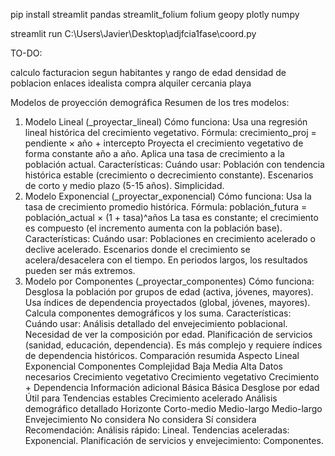 pip install streamlit pandas streamlit_folium folium geopy plotly numpy 


streamlit run C:\Users\Javier\Desktop\adjfcia1fase\coord.py 


TO-DO:

calculo facturacion segun habitantes y rango de edad
densidad de poblacion 
enlaces idealista compra alquiler
cercania playa

Modelos de proyección demográfica
Resumen de los tres modelos:
1. Modelo Lineal (_proyectar_lineal)
Cómo funciona:
Usa una regresión lineal histórica del crecimiento vegetativo.
Fórmula: crecimiento_proj = pendiente × año + intercepto
Proyecta el crecimiento vegetativo de forma constante año a año.
Aplica una tasa de crecimiento a la población actual.
Características:
Cuándo usar:
Población con tendencia histórica estable (crecimiento o decrecimiento constante).
Escenarios de corto y medio plazo (5-15 años).
Simplicidad.
2. Modelo Exponencial (_proyectar_exponencial)
Cómo funciona:
Usa la tasa de crecimiento promedio histórica.
Fórmula: población_futura = población_actual × (1 + tasa)^años
La tasa es constante; el crecimiento es compuesto (el incremento aumenta con la población base).
Características:
Cuándo usar:
Poblaciones en crecimiento acelerado o declive acelerado.
Escenarios donde el crecimiento se acelera/desacelera con el tiempo.
En periodos largos, los resultados pueden ser más extremos.
3. Modelo por Componentes (_proyectar_componentes)
Cómo funciona:
Desglosa la población por grupos de edad (activa, jóvenes, mayores).
Usa índices de dependencia proyectados (global, jóvenes, mayores).
Calcula componentes demográficos y los suma.
Características:
Cuándo usar:
Análisis detallado del envejecimiento poblacional.
Necesidad de ver la composición por edad.
Planificación de servicios (sanidad, educación, dependencia).
Es más complejo y requiere índices de dependencia históricos.
Comparación resumida
Aspecto	Lineal	Exponencial	Componentes
Complejidad	Baja	Media	Alta
Datos necesarios	Crecimiento vegetativo	Crecimiento vegetativo	Crecimiento + Dependencia
Información adicional	Básica	Básica	Desglose por edad
Útil para	Tendencias estables	Crecimiento acelerado	Análisis demográfico detallado
Horizonte	Corto-medio	Medio-largo	Medio-largo
Envejecimiento	No considera	No considera	Sí considera
Recomendación:
Análisis rápido: Lineal.
Tendencias aceleradas: Exponencial.
Planificación de servicios y envejecimiento: Componentes.
